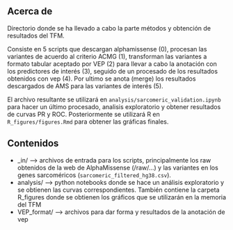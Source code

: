 
## Acerca de

Directorio donde se ha llevado a cabo la parte métodos y obtención de resultados del TFM.

Consiste en 5 scripts que descargan alphamissense (0), procesan las variantes de acuerdo al criterio ACMG (1), transforman las variantes a formato tabular aceptado por VEP (2) para llevar a cabo la anotación con los predictores de interés (3), seguido de un procesado de los resultados obtenidos con vep (4). Por ultimo se anota (merge) los resultados descargados de AMS para las variantes de interés (5).

El archivo resultante se utilizará en `analysis/sarcomeric_validation.ipynb` para hacer un último procesado, analisis exploratorio y obtener resultados de curvas PR y ROC.
Posteriormente se utilizará R en `R_figures/figures.Rmd` para obtener las gráficas finales.

## Contenidos

- _in/ --> archivos de entrada para los scripts, principalmente los raw obtenidos de la web de AlphaMissense (/raw/...) y las variantes en los genes sarcoméricos (`sarcomeric_filtered_hg38.csv`).
- analysis/ --> python notebooks donde se hace un análisis exploratorio y se obtienen las curvas correspondientes. También contiene la carpeta R_figures donde se obtienen los gráficos que se utilizarán en la memoria del TFM
- VEP_format/ --> archivos para dar forma y resultados de la anotación de vep




